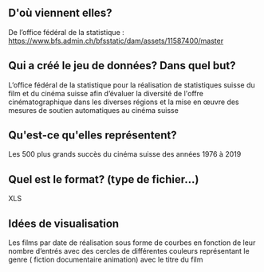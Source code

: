 ## D'où viennent elles?

De l’office fédéral de la statistique : https://www.bfs.admin.ch/bfsstatic/dam/assets/11587400/master 

## Qui a créé le jeu de données? Dans quel but?

 L’office fédéral de la statistique pour la réalisation de statistiques suisse du film et du cinéma suisse afin d’évaluer la diversité de l'offre cinématographique dans     les diverses régions et la mise en œuvre des mesures de soutien automatiques au cinéma suisse 

## Qu'est-ce qu'elles représentent? 

Les 500 plus grands succès du cinéma suisse des années 1976 à 2019

## Quel est le format? (type de fichier...)

XLS

## Idées de visualisation 

Les films par date de réalisation sous forme de courbes en fonction de leur nombre d’entrés avec des cercles de différentes couleurs représentant le genre ( fiction documentaire animation) avec le titre du film